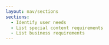 ```yaml
---
layout: nav/sections
sections:
  - Identify user needs
  - List special content requirements
  - List business requirements
---
```

